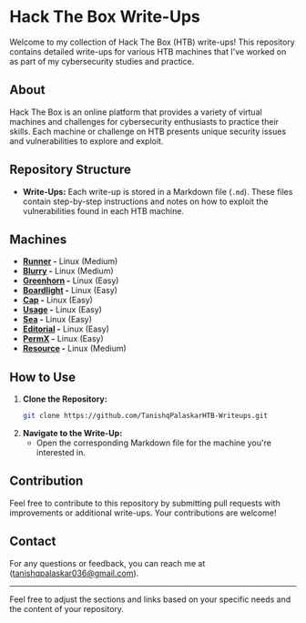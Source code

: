 # Hack The Box Write-Ups

Welcome to my collection of Hack The Box (HTB) write-ups! This repository contains detailed write-ups for various HTB machines that I've worked on as part of my cybersecurity studies and practice.

## About

Hack The Box is an online platform that provides a variety of virtual machines and challenges for cybersecurity enthusiasts to practice their skills. Each machine or challenge on HTB presents unique security issues and vulnerabilities to explore and exploit.

## Repository Structure

- **Write-Ups:** Each write-up is stored in a Markdown file (`.md`). These files contain step-by-step instructions and notes on how to exploit the vulnerabilities found in each HTB machine.

## Machines

- **[Runner](https://github.com/TanishqPalaskar/HTB-Writeups/blob/main/Runner-Writeup.md) -** Linux (Medium)
- **[Blurry](https://github.com/TanishqPalaskar/HTB-Writeups/blob/main/Blurry-Writeup.md) -** Linux (Medium)
- **[Greenhorn](https://github.com/TanishqPalaskar/HTB-Writeups/blob/main/Greenhorn-Writeup.md) -** Linux (Easy)
- **[Boardlight](https://github.com/TanishqPalaskar/HTB-Writeups/blob/main/BoardLight-Writeup.md) -** Linux (Easy)
- **[Cap](https://github.com/TanishqPalaskar/HTB-Writeups/blob/main/Cap-Writeup.md) -** Linux (Easy)
- **[Usage](https://github.com/TanishqPalaskar/HTB-Writeups/blob/main/Usage-Writeup.md) -** Linux (Easy)
- **[Sea](https://github.com/TanishqPalaskar/HTB-Writeups/blob/main/Sea-Writeup.md) -** Linux (Easy)
- **[Editorial](https://github.com/TanishqPalaskar/HTB-Writeups/blob/main/Editorial-Writeup.md) -** Linux (Easy)
- **[PermX](https://github.com/TanishqPalaskar/HTB-Writeups/blob/main/PermX-Writeup.md) -** Linux (Easy)
- **[Resource](https://github.com/TanishqPalaskar/HTB-Writeups/blob/main/Resource-Writeup.md) -** Linux (Medium)

## How to Use

1. **Clone the Repository:**
   ```bash
   git clone https://github.com/TanishqPalaskarHTB-Writeups.git
   ```
2. **Navigate to the Write-Up:**
   - Open the corresponding Markdown file for the machine you're interested in.

## Contribution

Feel free to contribute to this repository by submitting pull requests with improvements or additional write-ups. Your contributions are welcome!

## Contact

For any questions or feedback, you can reach me at (tanishqpalaskar036@gmail.com).

---

Feel free to adjust the sections and links based on your specific needs and the content of your repository.
